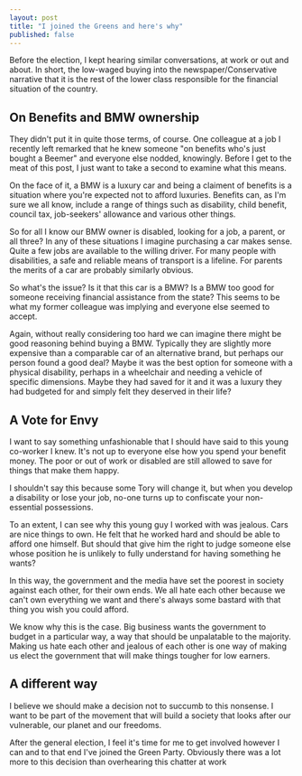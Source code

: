 ```yaml
---
layout: post
title: "I joined the Greens and here's why"
published: false
---
```


Before the election, I kept hearing similar conversations, at work or out and about. In short, the low-waged buying into the newspaper/Conservative narrative that it is the rest of the lower class responsible for the financial situation of the country.

## On Benefits and BMW ownership

They didn't put it in quite those terms, of course. One colleague at a job I recently left remarked that he knew someone "on benefits who's just bought a Beemer" and everyone else nodded, knowingly. Before I get to the meat of this post, I just want to take a second to examine what this means.

On the face of it, a BMW is a luxury car and being a claiment of benefits is a situation where you're expected not to afford luxuries. Benefits can, as I'm sure we all know, include a range of things such as disability, child benefit, council tax, job-seekers' allowance and various other things.

So for all I know our BMW owner is disabled, looking for a job, a parent, or all three? In any of these situations I imagine purchasing a car makes sense. Quite a few jobs are available to the willing driver. For many people with disabilities, a safe and reliable means of transport is a lifeline. For parents the merits of a car are probably similarly obvious.

So what's the issue? Is it that this car is a BMW? Is a BMW too good for someone receiving financial assistance from the state? This seems to be what my former colleague was implying and everyone else seemed to accept.

Again, without really considering too hard we can imagine there might be good reasoning behind buying a BMW. Typically they are slightly more expensive than a comparable car of an alternative brand, but perhaps our person found a good deal? Maybe it was the best option for someone with a physical disability, perhaps in a wheelchair and needing a vehicle of specific dimensions. Maybe they had saved for it and it was a luxury they had budgeted for and simply felt they deserved in their life?

## A Vote for Envy

I want to say something unfashionable that I should have said to this young co-worker I knew. It's not up to everyone else how you spend your benefit money. The poor or out of work or disabled are still allowed to save for things that make them happy.

I shouldn't say this because some Tory will change it, but when you develop a disability or lose your job, no-one turns up to confiscate your non-essential possessions.

To an extent, I can see why this young guy I worked with was jealous. Cars are nice things to own. He felt that he worked hard and should be able to afford one himself. But should that give him the right to judge someone else whose position he is unlikely to fully understand for having something he wants?

In this way, the government and the media have set the poorest in society against each other, for their own ends. We all hate each other because we can't own everything we want and there's always some bastard with that thing you wish you could afford.

We know why this is the case. Big business wants the government to budget in a particular way, a way that should be unpalatable to the majority. Making us hate each other and jealous of each other is one way of making us elect the government that will make things tougher for low earners.

## A different way

I believe we should make a decision not to succumb to this nonsense. I want to be part of the movement that will build a society that looks after our vulnerable, our planet and our freedoms.

After the general election, I feel it's time for me to get involved however I can and to that end I've joined the Green Party. Obviously there was a lot more to this decision than overhearing this chatter at work